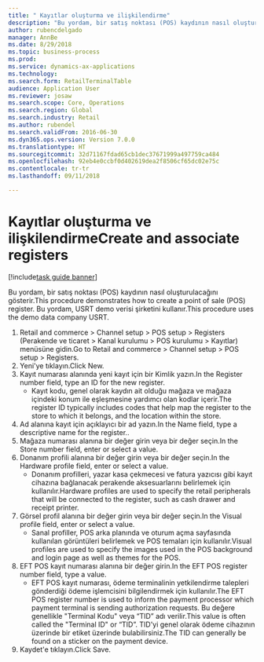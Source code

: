 ```yaml
--- 
title: " Kayıtlar oluşturma ve ilişkilendirme"
description: "Bu yordam, bir satış noktası (POS) kaydının nasıl oluşturulacağını gösterir."
author: rubencdelgado
manager: AnnBe
ms.date: 8/29/2018
ms.topic: business-process
ms.prod: 
ms.service: dynamics-ax-applications
ms.technology: 
ms.search.form: RetailTerminalTable
audience: Application User
ms.reviewer: josaw
ms.search.scope: Core, Operations
ms.search.region: Global
ms.search.industry: Retail
ms.author: rubendel
ms.search.validFrom: 2016-06-30
ms.dyn365.ops.version: Version 7.0.0
ms.translationtype: HT
ms.sourcegitcommit: 32d71167fdad65cb1dec37671999a497759ca484
ms.openlocfilehash: 92eb4e0ccbf0d402619dea2f8506cf65dc02e75c
ms.contentlocale: tr-tr
ms.lasthandoff: 09/11/2018

---
```

# <a name="create-and-associate-registers"></a><span data-ttu-id="393af-103"> Kayıtlar oluşturma ve ilişkilendirme</span><span class="sxs-lookup"><span data-stu-id="393af-103">Create and associate registers</span></span>

[!include[task guide banner](../includes/task-guide-banner.md)]

<span data-ttu-id="393af-104">Bu yordam, bir satış noktası (POS) kaydının nasıl oluşturulacağını gösterir.</span><span class="sxs-lookup"><span data-stu-id="393af-104">This procedure demonstrates how to create a point of sale (POS) register.</span></span> <span data-ttu-id="393af-105">Bu yordam, USRT demo verisi şirketini kullanır.</span><span class="sxs-lookup"><span data-stu-id="393af-105">This procedure uses the demo data company USRT.</span></span>

1. <span data-ttu-id="393af-106">Retail and commerce > Channel setup > POS setup > Registers (Perakende ve ticaret > Kanal kurulumu > POS kurulumu > Kayıtlar) menüsüne gidin.</span><span class="sxs-lookup"><span data-stu-id="393af-106">Go to Retail and commerce > Channel setup > POS setup > Registers.</span></span>
2. <span data-ttu-id="393af-107">Yeni'ye tıklayın.</span><span class="sxs-lookup"><span data-stu-id="393af-107">Click New.</span></span>
3. <span data-ttu-id="393af-108">Kayıt numarası alanında yeni kayıt için bir Kimlik yazın.</span><span class="sxs-lookup"><span data-stu-id="393af-108">In the Register number field, type an ID for the new register.</span></span>
    * <span data-ttu-id="393af-109">Kayıt kodu, genel olarak kaydın ait olduğu mağaza ve mağaza içindeki konum ile eşleşmesine yardımcı olan kodlar içerir.</span><span class="sxs-lookup"><span data-stu-id="393af-109">The register ID typically includes codes that help map the register to the store to which it belongs, and the location within the store.</span></span>  
4. <span data-ttu-id="393af-110">Ad alanına kayıt için açıklayıcı bir ad yazın.</span><span class="sxs-lookup"><span data-stu-id="393af-110">In the Name field, type a descriptive name for the register..</span></span>
5. <span data-ttu-id="393af-111">Mağaza numarası alanına bir değer girin veya bir değer seçin.</span><span class="sxs-lookup"><span data-stu-id="393af-111">In the Store number field, enter or select a value.</span></span>
6. <span data-ttu-id="393af-112">Donanım profili alanına bir değer girin veya bir değer seçin.</span><span class="sxs-lookup"><span data-stu-id="393af-112">In the Hardware profile field, enter or select a value.</span></span>
    * <span data-ttu-id="393af-113">Donanım profilleri, yazar kasa çekmecesi ve fatura yazıcısı gibi kayıt cihazına bağlanacak perakende aksesuarlarını belirlemek için kullanılır.</span><span class="sxs-lookup"><span data-stu-id="393af-113">Hardware profiles are used to specify the retail peripherals that will be connected to the register, such as cash drawer and receipt printer.</span></span>  
7. <span data-ttu-id="393af-114">Görsel profil alanına bir değer girin veya bir değer seçin.</span><span class="sxs-lookup"><span data-stu-id="393af-114">In the Visual profile field, enter or select a value.</span></span>
    * <span data-ttu-id="393af-115">Sanal profiller, POS arka planında ve oturum açma sayfasında kullanılan görüntüleri belirlemek ve POS temaları için kullanılır.</span><span class="sxs-lookup"><span data-stu-id="393af-115">Visual profiles are used to specify the images used in the POS background and login page as well as themes for the POS.</span></span>  
8. <span data-ttu-id="393af-116">EFT POS kayıt numarası alanına bir değer girin.</span><span class="sxs-lookup"><span data-stu-id="393af-116">In the EFT POS register number field, type a value.</span></span>
    * <span data-ttu-id="393af-117">EFT POS kayıt numarası, ödeme terminalinin yetkilendirme talepleri gönderdiği ödeme işlemcisini bilgilendirmek için kullanılır.</span><span class="sxs-lookup"><span data-stu-id="393af-117">The EFT POS register number is used to inform the payment processor which payment terminal is sending authorization requests.</span></span> <span data-ttu-id="393af-118">Bu değere genellikle "Terminal Kodu" veya “TID” adı verilir.</span><span class="sxs-lookup"><span data-stu-id="393af-118">This value is often called the "Terminal ID" or “TID”.</span></span> <span data-ttu-id="393af-119">TID'yi genel olarak ödeme cihazının üzerinde bir etiket üzerinde bulabilirsiniz.</span><span class="sxs-lookup"><span data-stu-id="393af-119">The TID can generally be found on a sticker on the payment device.</span></span>  
9. <span data-ttu-id="393af-120">Kaydet'e tıklayın.</span><span class="sxs-lookup"><span data-stu-id="393af-120">Click Save.</span></span>


